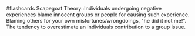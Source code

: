 #flashcards 
Scapegoat Theory::Individuals undergoing negative experiences blame innocent groups or people for causing such experience. Blaming others for your own misfortunes/wrongdoings, "he did it not me!". The tendency to overestimate an individuals contribution to a group issue.
<!--SR:!2023-11-07,3,250-->